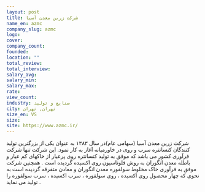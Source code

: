 ```yaml
---
layout: post
title: شرکت زرین معدن آسیا
name_en: azmc
company_slug: azmc
logo: 
cover: 
company_count:
founded:
location: ""
total_review: 
total_interview: 
salary_avg: 
salary_min: 
salary_max: 
rate: 
view_count: 
industry: صنایع و تولید
city: تهران, تهران
size_en: VS
size:
site: https://www.azmc.ir/
---
```


شرکت زرین معدن آسیا (سهامی عام)در سال ۱۳۸۳ به عنوان یکی از بزرگترین تولید کنندگان کنسانتره سرب و روی در خاورمیانه آغاز به کار نمود. این شرکت تنها شرکت فرآوری کشور می باشد که موفق به تولید کنسانتره روی پرعیار از خاکهای کم عیار و باطله معدن انگوران به روش فلوتاسیون روی اکسیده گردیده است . همچنین شرکت موفق به فرآوری خاک مخلوط سولفوره معدن انگوران و معادن متفرقه گردیده است به نحوی که چهار محصول  روی اکسیده ، روی سولفوره ، سرب اکسیده  ، سرب سولفوره را تولید می نماید .
